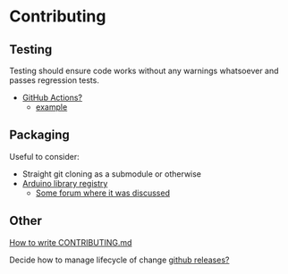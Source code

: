 # Contributing


## Testing

Testing should ensure code works without any warnings whatsoever and passes regression tests.

- [GitHub Actions?](https://www.incredibuild.com/blog/using-github-actions-with-your-c-project)
  - [example](https://github.com/kirshamir/GitHubActionsExample)


## Packaging

Useful to consider:
- Straight git cloning as a submodule or otherwise
- [Arduino library registry](https://github.com/arduino/library-registry)
  - [Some forum where it was discussed](https://forum.arduino.cc/t/uploading-a-library-to-the-library-manager-from-a-github-branch/1162648)



## Other

[How to write CONTRIBUTING.md](https://github.com/atom/atom/blob/master/CONTRIBUTING.md)

Decide how to manage lifecycle of change [github releases?](https://docs.github.com/en/repositories/releasing-projects-on-github/managing-releases-in-a-repository)
